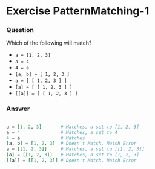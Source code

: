 Exercise PatternMatching-1
==========================

### Question

Which of the following will match?

* `a = [1, 2, 3]`
* `a = 4`
* `4 = a`
* `[a, b] = [ 1, 2, 3 ]`
* `a = [ [ 1, 2, 3 ] ]`
* `[a] = [ [ 1, 2, 3 ] ]`
* `[[a]] = [ [ 1, 2, 3 ] ]`


### Answer

```elixir

a = [1, 2, 3]       # Matches, a set to [1, 2, 3]
a = 4               # Matches, a set to 4
4 = a               # Matches
[a, b] = [1, 2, 3]  # Doesn't Match, Match Error
a = [[1, 2, 3]]     # Matches, a set to [[1, 2, 3]]
[a] = [[1, 2, 3]]   # Matches, a set to [1, 2, 3]
[[a]] = [[1, 2, 3]] # Doesn't Match, Match Error

```
